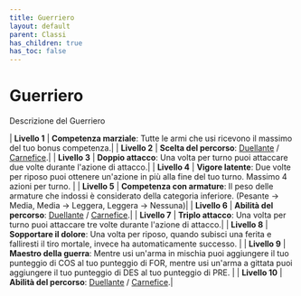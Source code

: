```yaml
---
title: Guerriero
layout: default
parent: Classi
has_children: true
has_toc: false
---
```


# **Guerriero**

Descrizione del Guerriero

| **Livello 1** | **Competenza marziale**: Tutte le armi che usi ricevono il massimo del tuo bonus competenza.|
| **Livello 2** | **Scelta del percorso**: [Duellante](./duelist) / [Carnefice](./executioner).|
| **Livello 3** | **Doppio attacco**: Una volta per turno puoi attaccare due volte durante l'azione di attacco.|
| **Livello 4** | **Vigore latente**: Due volte per riposo puoi ottenere un'azione in più alla fine del tuo turno. Massimo 4 azioni per turno. |
| **Livello 5** | **Competenza con armature**: Il peso delle armature che indossi è considerato della categoria inferiore. (Pesante -> Media, Media -> Leggera, Leggera -> Nessuna)|
| **Livello 6** | **Abilità del percorso**: [Duellante](./duelist) / [Carnefice](./executioner).|
| **Livello 7** | **Triplo attacco**: Una volta per turno puoi attaccare tre volte durante l'azione di attacco.|
| **Livello 8** | **Sopportare il dolore**: Una volta per riposo, quando subisci una ferita e falliresti il tiro mortale, invece ha automaticamente successo. |
| **Livello 9** | **Maestro della guerra**: Mentre usi un'arma in mischia puoi aggiungere il tuo punteggio di COS al tuo punteggio di FOR, mentre usi un'arma a gittata puoi aggiungere il tuo punteggio di DES al tuo punteggio di PRE. |
| **Livello 10** | **Abilità del percorso**: [Duellante](./duelist) / [Carnefice](./executioner).|